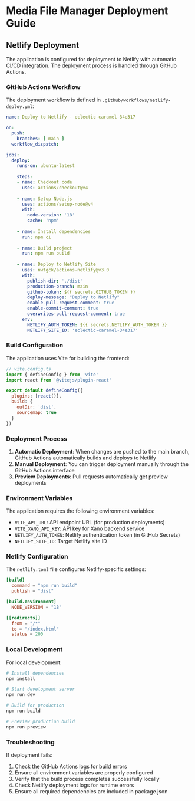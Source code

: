 # Media File Manager Deployment Guide

## Netlify Deployment

The application is configured for deployment to Netlify with automatic CI/CD integration. The deployment process is handled through GitHub Actions.

### GitHub Actions Workflow

The deployment workflow is defined in `.github/workflows/netlify-deploy.yml`:

```yaml
name: Deploy to Netlify - eclectic-caramel-34e317

on:
  push:
    branches: [ main ]
  workflow_dispatch:

jobs:
  deploy:
    runs-on: ubuntu-latest
    
    steps:
    - name: Checkout code
      uses: actions/checkout@v4
    
    - name: Setup Node.js
      uses: actions/setup-node@v4
      with:
        node-version: '18'
        cache: 'npm'
    
    - name: Install dependencies
      run: npm ci
    
    - name: Build project
      run: npm run build
    
    - name: Deploy to Netlify Site
      uses: nwtgck/actions-netlify@v3.0
      with:
        publish-dir: './dist'
        production-branch: main
        github-token: ${{ secrets.GITHUB_TOKEN }}
        deploy-message: "Deploy to Netlify"
        enable-pull-request-comment: true
        enable-commit-comment: true
        overwrites-pull-request-comment: true
      env:
        NETLIFY_AUTH_TOKEN: ${{ secrets.NETLIFY_AUTH_TOKEN }}
        NETLIFY_SITE_ID: 'eclectic-caramel-34e317'
```

### Build Configuration

The application uses Vite for building the frontend:

```javascript
// vite.config.ts
import { defineConfig } from 'vite'
import react from '@vitejs/plugin-react'

export default defineConfig({
  plugins: [react()],
  build: {
    outDir: 'dist',
    sourcemap: true
  }
})
```

### Deployment Process

1. **Automatic Deployment**: When changes are pushed to the main branch, GitHub Actions automatically builds and deploys to Netlify
2. **Manual Deployment**: You can trigger deployment manually through the GitHub Actions interface
3. **Preview Deployments**: Pull requests automatically get preview deployments

### Environment Variables

The application requires the following environment variables:

- `VITE_API_URL`: API endpoint URL (for production deployments)
- `VITE_XANO_API_KEY`: API key for Xano backend service
- `NETLIFY_AUTH_TOKEN`: Netlify authentication token (in GitHub Secrets)
- `NETLIFY_SITE_ID`: Target Netlify site ID

### Netlify Configuration

The `netlify.toml` file configures Netlify-specific settings:

```toml
[build]
  command = "npm run build"
  publish = "dist"

[build.environment]
  NODE_VERSION = "18"

[[redirects]]
  from = "/*"
  to = "/index.html"
  status = 200
```

### Local Development

For local development:

```bash
# Install dependencies
npm install

# Start development server
npm run dev

# Build for production
npm run build

# Preview production build
npm run preview
```

### Troubleshooting

If deployment fails:
1. Check the GitHub Actions logs for build errors
2. Ensure all environment variables are properly configured
3. Verify that the build process completes successfully locally
4. Check Netlify deployment logs for runtime errors
5. Ensure all required dependencies are included in package.json